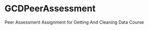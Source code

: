 GCDPeerAssessment
=================

Peer Assessment Assignment for Getting And Cleaning Data Course
